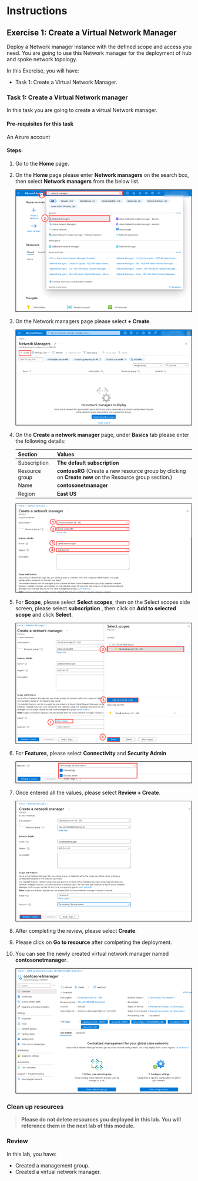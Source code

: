 # Instructions

## Exercise 1: Create a Virtual Network Manager

Deploy a Network manager instance with the defined scope and access you need. You are going to use this Network manager for the deployment of hub and spoke network topology.

In this Exercise, you will have:

  + Task 1: Create a Virtual Network Manager.

### Task 1: Create a Virtual Network manager

In this task you are going to create a virtual Network manager.

#### Pre-requisites for this task

An Azure account

#### Steps:

1. Go to the **Home** page.

2. On the **Home** page please enter **Network managers** on the search box, then select **Network managers** from the below list.

    ![img](../media/vn1.png)
  
3. On the Network managers page please select **+ Create**.

    ![img](../media/vn2.png)

4. On the **Create a network manager** page, under **Basics** tab please enter the following details:

    | Section | Values |
    | ------- | ------ |
    | Subscription | **The default subscription** |
    | Resource group | **contosoRG** (Create a new resource group by clicking on **Create new** on the Resource group section.) |
    | Name | **contosonetmanager** |
    | Region | **East US** |
  
   
    ![img](../media/vn2a.png) 
  
5. For **Scope**, please select **Select scopes**, then on the Select scopes side screen, please select **subscription** , then click on **Add to selected scope** and click **Select**.

   ![img](../media/scop1.png)

6. For **Features**, please select **Connectivity** and **Security Admin**

   ![img](../media/vn4.png)

7. Once entered all the values, please select **Review + Create**.

   ![img](../media/vn5.png)

8. After completing the review, please select **Create**.

9. Please click on **Go to resource** after comlpeting the deployment.

10. You can see the newly created virtual network manager named **contosonetmanager**.

     ![img](../media/vn6.png)


### Clean up resources

>**Please do not delete resources you deployed in this lab. You will reference them in the next lab of this module.**

### Review

In this lab, you have:

+ Created a management group.
+ Created a virtual network manager.



